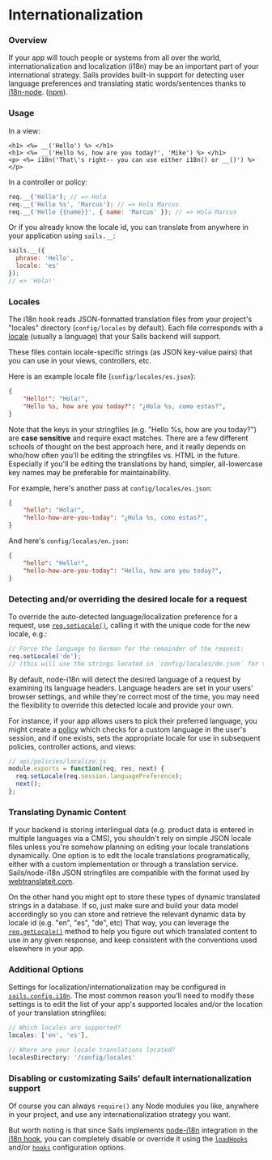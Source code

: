 # Internationalization

### Overview

If your app will touch people or systems from all over the world, internationalization and localization (i18n) may be an important part of your international strategy.  Sails provides built-in support for detecting user language preferences and translating static words/sentences thanks to [i18n-node](https://github.com/mashpie/i18n-node). ([npm](https://www.npmjs.org/package/i18n)).



<!--
  Potentially cover this:
  *(but it might be obvious and not useful/necessary to include, not sure- could also be more confusing than helpful)*
Note that this built-in support is for **dynamically-rendered** (but otherwise **static**) content.  You can only use it in responses which are pre-processed on the server.  In other words, you can use these translations in your views, controller actions, and policies, but stuff in your assets folder.)

we do not recommend translating strings in the front-end of your application (e.g. the browser or an iOS app) for a variety of reasons, the most obvious being SEO, but also fragmentation. You can of course still do so- just don't use this built-in support from the i18n hook.
-->


### Usage


In a view:
```ejs
<h1> <%= __('Hello') %> </h1>
<h1> <%= __('Hello %s, how are you today?', 'Mike') %> </h1>
<p> <%= i18n('That\'s right-- you can use either i18n() or __()') %> </p>
```


In a controller or policy:
```javascript
req.__('Hello'); // => Hola
req.__('Hello %s', 'Marcus'); // => Hola Marcus
req.__('Hello {{name}}', { name: 'Marcus' }); // => Hola Marcus
```


Or if you already know the locale id, you can translate from anywhere in your application using `sails.__`:

```javascript
sails.__({
  phrase: 'Hello',
  locale: 'es'
});
// => 'Hola!'
```



### Locales
The i18n hook reads JSON-formatted translation files from your project's "locales" directory (`config/locales` by default).  Each file corresponds with a [locale](http://en.wikipedia.org/wiki/Locale) (usually a language) that your Sails backend will support.

These files contain locale-specific strings (as JSON key-value pairs) that you can use in your views, controllers, etc.

Here is an example locale file (`config/locales/es.json`):
```json
{
    "Hello!": "Hola!",
    "Hello %s, how are you today?": "¿Hola %s, como estas?",
}
```

Note that the keys in your stringfiles (e.g. "Hello %s, how are you today?") are **case sensitive** and require exact matches.  There are a few different schools of thought on the best approach here, and it really depends on who/how often you'll be editing the stringfiles vs. HTML in the future.  Especially if you'll be editing the translations by hand, simpler, all-lowercase key names may be preferable for maintainability.

For example, here's another pass at `config/locales/es.json`:

```json
{
    "hello": "Hola!",
    "hello-how-are-you-today": "¿Hola %s, como estas?",
}
```

And here's `config/locales/en.json`:

```json
{
    "hello": "Hello!",
    "hello-how-are-you-today": "Hello, how are you today?",
}
```


### Detecting and/or overriding the desired locale for a request

To override the auto-detected language/localization preference for a request, use [`req.setLocale()`](https://github.com/mashpie/i18n-node#setlocale), calling it with the unique code for the new locale, e.g.:

```js
// Force the language to German for the remainder of the request:
req.setLocale('de');
// (this will use the strings located in `config/locales/de.json` for translation)
```

By default, node-i18n will detect the desired language of a request by examining its language headers.  Language headers are set in your users' browser settings, and while they're correct most of the time, you may need the flexibility to override this detected locale and provide your own.

For instance, if your app allows users to pick their preferred language, you might create a [policy]() which checks for a custom language in the user's session, and if one exists, sets the appropriate locale for use in subsequent policies, controller actions, and views:

```js
// api/policies/localize.js
module.exports = function(req, res, next) {
  req.setLocale(req.session.languagePreference);
  next();
};
```


<!--

  Alternatively, here's another extended example:
  (todo: at the very least pull this into a separate guide)

```js
// config/routes.js
module.export.routes = {
  '/:lang/': 'MyController.index',
  '/:lang/help': 'MyController.help',
  '/:lang/contact': 'MyController.contact',
  // ...etc...
}

// config/policies.js
module.exports.policies = {
  '*' : 'localize'
}

// api/policies/localize.js
module.exports = function(req, res, next) {
   req.setLocale(req.param('lang'));
   next();
};
```
-->



### Translating Dynamic Content

If your backend is storing interlingual data (e.g. product data is entered in multiple languages via a CMS), you shouldn't rely on simple JSON locale files unless you're somehow planning on editing your locale translations dynamically.  One option is to edit the locale translations programatically, either with a custom implementation or through a translation service.  Sails/node-i18n JSON stringfiles are compatible with the format used by [webtranslateit.com](https://webtranslateit.com/en).

On the other hand you might opt to store these types of dynamic translated strings in a database.  If so, just make sure and build your data model accordingly so you can store and retrieve the relevant dynamic data by locale id (e.g. "en", "es", "de", etc)  That way, you can leverage the [`req.getLocale()`](https://github.com/mashpie/i18n-node#getlocale) method to help you figure out which translated content to use in any given response, and keep consistent with the conventions used elsewhere in your app.



### Additional Options

Settings for localization/internationalization may be configured in [`sails.config.i18n`]().  The most common reason you'll need to modify these settings is to edit the list of your app's supported locales and/or the location of your translation stringfiles:

```javascript
// Which locales are supported?
locales: ['en', 'es'],

// Where are your locale translations located?
localesDirectory: '/config/locales'
```




### Disabling or customizating Sails' default internationalization support

Of course you can always `require()` any Node modules you like, anywhere in your project, and use any internationalization strategy you want.

But worth noting is that since Sails implements [node-i18n]() integration in the [i18n hook](), you can completely disable or override it using the [`loadHooks`]() and/or [`hooks`]() configuration options.





<!--
  TODO: add more sections here to summarize the contents of the node-i18n repo.

Sails decides which language to use by
 + detect users' language preferences on a per-request basis using HTTP headers
 + conventional locales per-request
-->


<!--
#### Notes
+  -->

<docmeta name="uniqueID" value="internationalization245343">
<docmeta name="displayName" value="Internationalization">

